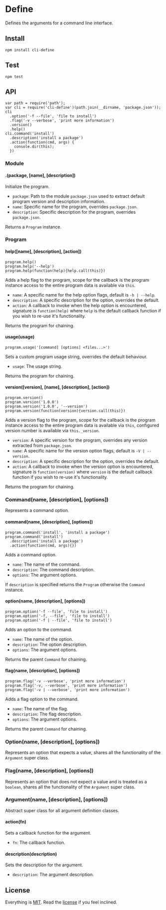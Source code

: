 # Define

Defines the arguments for a command line interface.

## Install

```
npm install cli-define
```

## Test

```
npm test
```

## API

```
var path = require('path');
var cli = require('cli-define')(path.join(__dirname, 'package.json'));
cli
  .option('-f --file', 'file to install')
  .flag('-v --verbose', 'print more information')
  .version()
  .help()
cli.command('install')
  .description('install a package')
  .action(function(cmd, args) {
    console.dir(this);
  })
```

### Module

#### .(package, [name], [description])

Initialize the program.

* `package`: Path to the module `package.json` used to extract default program version and description information.
* `name`: Specific name for the program, overrides `package.json`.
* `description`: Specific description for the program, overrides `package.json`.

Returns a `Program` instance.

### Program

#### help([name], [description], [action])

```
program.help()
program.help('--help')
program.help(function(help){help.call(this)})
```

Adds a help flag to the program, scope for the callback is the program instance access to the entire program data is available via `this`.

* `name`: A specific name for the help option flags, default is `-h | --help`.
* `description`: A specific description for the option, overrides the default.
* `action`: A callback to invoke when the help option is encountered, signature is `function(help)` where `help` is the default callback function if you wish to re-use it's functionality.

Returns the program for chaining.

#### usage(usage)

```
program.usage('[command] [options] <files...>')
```

Sets a custom program usage string, overrides the default behaviour. 

* `usage`: The usage string.

Returns the program for chaining.

#### version([version], [name], [description], [action])

```
program.version()
program.version('1.0.0')
program.version('1.0.0', '--version')
program.version(function(version){version.call(this)})
```

Adds a version flag to the program, scope for the callback is the program instance access to the entire program data is available via `this`, configured version number is available via `this._version`.

* `version`: A specific version for the program, overrides any version extracted from `package.json`.
* `name`: A specific name for the version option flags, default is `-V | --version`.
* `description`: A specific description for the option, overrides the default.
* `action`: A callback to invoke when the version option is encountered, signature is `function(version)` where `version` is the default callback function if you wish to re-use it's functionality.

Returns the program for chaining.

### Command(name, [description], [options])

Represents a command option.

#### command(name, [description], [options])

```
program.command('install', 'install a package')
program.command('install')
  .description('install a package')
  .action(function(cmd, args){})
```

Adds a command option.

* `name`: The name of the command.
* `description`: The command description.
* `options`: The argument options.

If `description` is specified returns the `Program` otherwise the `Command` instance.

#### option(name, [description], [options])

```
program.option('-f --file', 'file to install')
program.option('-f, --file', 'file to install')
program.option('-f | --file', 'file to install')
```

Adds an option to the command.

* `name`: The name of the option.
* `description`: The option description.
* `options`: The argument options.

Returns the parent `Command` for chaining.

#### flag(name, [description], [options])

```
program.flag('-v --verbose', 'print more information')
program.flag('-v, --verbose', 'print more information')
program.flag('-v | --verbose', 'print more information')
```

Adds a flag option to the command.

* `name`: The name of the flag.
* `description`: The flag description.
* `options`: The argument options.

Returns the parent `Command` for chaining.

### Option(name, [description], [options])

Represents an option that expects a value, shares all the functionality of the `Argument` super class.

### Flag(name, [description], [options])

Represents an option that does not expect a value and is treated as a `boolean`, shares all the functionality of the `Argument` super class.

### Argument(name, [description], [options])

Abstract super class for all argument definition classes.

#### action(fn)

Sets a callback function for the argument.

* `fn`: The callback function.

#### description(description)

Sets the description for the argument.

* `description`: The argument description.

## License

Everything is [MIT](http://en.wikipedia.org/wiki/MIT_License). Read the [license](/LICENSE) if you feel inclined.
